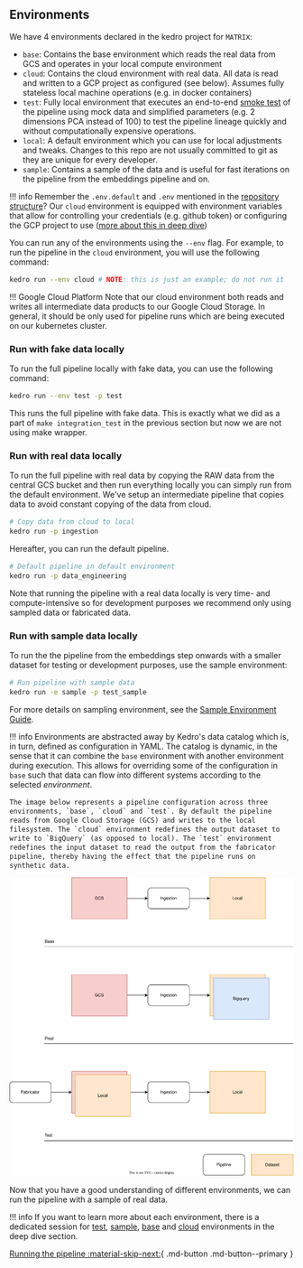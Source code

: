 <!-- TODO PBR complet -->
## Environments

We have 4 environments declared in the kedro project for `MATRIX`:

- `base`: Contains the base environment which reads the real data from GCS and operates in your local compute environment
- `cloud`: Contains the cloud environment with real data. All data is read and written to a GCP project as configured (see below). Assumes fully stateless local machine operations (e.g. in docker containers)
- `test`: Fully local environment that executes an end-to-end [smoke test](https://en.wikipedia.org/wiki/Smoke_testing_(software)) of the pipeline using mock data and simplified parameters (e.g. 2 dimensions PCA instead of 100) to test the pipeline lineage quickly and without computationally expensive operations.
- `local`: A default environment which you can use for local adjustments and tweaks. Changes to this repo are not usually committed to git as they are unique for every developer. 
- `sample`: Contains a sample of the data and is useful for fast iterations on the pipeline from the embeddings pipeline and on.

!!! info
    Remember the `.env.default` and `.env` mentioned in the [repository structure](./repo_structure.md)? Our `cloud` environment is equipped with environment variables that allow for controlling your credentials (e.g. github token) or configuring the GCP project to use ([more about this in deep dive](../deep_dive/gcp_setup.md)) 

You can run any of the environments using the `--env` flag. For example, to run the pipeline in the `cloud` environment, you will  use the following command:

```bash
kedro run --env cloud # NOTE: this is just an example; do not run it
```
!!! Google Cloud Platform
    Note that our cloud environment both reads and writes all intermediate data products to our Google Cloud Storage. In general, it should be only used for pipeline runs which are being executed on our kubernetes cluster. 
 
### Run with fake data locally

To run the full pipeline locally with fake data, you can use the following command:

```bash
kedro run --env test -p test 
```

This runs the full pipeline with fake data. This is exactly what we did as a part of `make integration_test` in the previous section but now we are not using make wrapper.

### Run with real data locally

To run the full pipeline with real data by copying the RAW data from the central GCS bucket and then run everything locally you can simply run from the default environment. We've setup an intermediate pipeline that copies data to avoid constant copying of the data from cloud.

```bash
# Copy data from cloud to local
kedro run -p ingestion
```

Hereafter, you can run the default pipeline.

```bash
# Default pipeline in default environment
kedro run -p data_engineering
```
Note that running the pipeline with a real data locally is very time- and compute-intensive so for development purposes we recommend only using sampled data or fabricated data.

### Run with sample data locally

To run the the pipeline from the embeddings step onwards with a smaller dataset for testing or development purposes, use the sample environment:

```bash
# Run pipeline with sample data
kedro run -e sample -p test_sample
```
For more details on sampling environment, see the [Sample Environment Guide](../deep_dive/sample_environment.md).

!!! info
    Environments are abstracted away by Kedro's data catalog which is, in turn, defined as configuration in YAML. The catalog is dynamic, in the sense that it can combine the `base` environment with another environment during execution. This allows for overriding some of the configuration in `base` such that data can flow into different systems according to the selected _environment_. 

    The image below represents a pipeline configuration across three environments, `base`, `cloud` and `test`. By default the pipeline reads from Google Cloud Storage (GCS) and writes to the local filesystem. The `cloud` environment redefines the output dataset to write to `BigQuery` (as opposed to local). The `test` environment redefines the input dataset to read the output from the fabricator pipeline, thereby having the effect that the pipeline runs on synthetic data.

![](../../assets/img/environments.drawio.svg)

Now that you have a good understanding of different environments, we can run the pipeline with a sample of real data.

!!! info
    If you want to learn more about each environment, there is a dedicated session for [test](../deep_dive/test_environment.md), [sample](../deep_dive/sample_environment.md), [base](../deep_dive/sample_environment.md) and [cloud](../deep_dive/cloud_environment.md) environments in the deep dive section.


[Running the pipeline :material-skip-next:](./run_pipeline.md){ .md-button .md-button--primary }